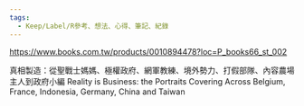 ```yaml
---
tags:
  - Keep/Label/R參考、想法、心得、筆記、紀錄
---
```


https://www.books.com.tw/products/0010894478?loc=P_books66_st_002

真相製造：從聖戰士媽媽、極權政府、網軍教練、境外勢力、打假部隊、內容農場主人到政府小編
Reality is Business: the Portraits Covering Across Belgium, France, Indonesia, Germany, China and Taiwan